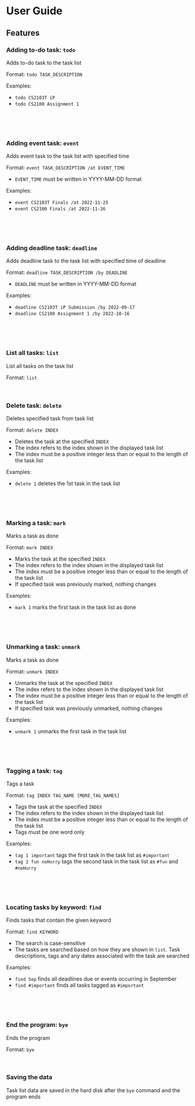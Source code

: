 # User Guide

## Features 

### Adding to-do task: `todo`
Adds to-do task to the task list<br>

Format: `todo TASK_DESCRIPTION`<br>

Examples:
- `todo CS2103T iP`
- `todo CS2100 Assignment 1`

<br><br><br>

### Adding event task: `event`
Adds event task to the task list with specified time<br>

Format: `event TASK_DESCRIPTION /at EVENT_TIME`

- `EVENT_TIME` must be written in YYYY-MM-DD format

Examples:
- `event CS2103T Finals /at 2022-11-25`
- `event CS2100 Finals /at 2022-11-26`

<br><br><br>
### Adding deadline task: `deadline`
Adds deadline task to the task list with specified time of deadline<br>

Format: `deadline TASK_DESCRIPTION /by DEADLINE`

- `DEADLINE` must be written in YYYY-MM-DD format

Examples:
- `deadline CS2103T iP Submission /by 2022-09-17`
- `deadline CS2100 Assignment 1 /by 2022-10-16`

<br><br><br>
### List all tasks: `list`
List all tasks on the task list<br>

Format: `list`
  <br><br><br>
### Delete task: `delete`
Deletes specified task from task list<br>

Format: `delete INDEX`

- Deletes the task at the specified `INDEX`
- The index refers to the index shown in the displayed task list
- The index must be a positive integer less than or equal to the length of the task list

Examples:
- `delete 1` deletes the 1st task in the task list

<br><br><br>
### Marking a task: `mark`
Marks a task as done <br>

Format: `mark INDEX`<br>

- Marks the task at the specified `INDEX`
- The index refers to the index shown in the displayed task list
- The index must be a positive integer less than or equal to the length of the task list
- If specified task was previously marked, nothing changes


Examples:
- `mark 1` marks the first task in the task list as done

<br><br><br>
### Unmarking a task: `unmark`
Marks a task as done <br>

Format: `unmark INDEX`<br>

- Unmarks the task at the specified `INDEX`
- The index refers to the index shown in the displayed task list
- The index must be a positive integer less than or equal to the length of the task list
- If specified task was previously unmarked, nothing changes


Examples:
- `unmark 1` unmarks the first task in the task list

<br><br><br>
### Tagging a task: `tag`
Tags a task <br>

Format: `tag INDEX TAG_NAME [MORE_TAG_NAMES]`<br>

- Tags the task at the specified `INDEX`
- The index refers to the index shown in the displayed task list
- The index must be a positive integer less than or equal to the length of the task list
- Tags must be one word only


Examples:
- `tag 1 important` tags the first task in the task list as `#important`
- `tag 2 fun noHurry` tags the second task in the task list as `#fun` and `#noHurry`
  
<br><br><br>


### Locating tasks by keyword: `find`
Finds tasks that contain the given keyword <br>

Format: `find KEYWORD`<br>

- The search is case-sensitive
- The tasks are searched based on how they are shown in `list`. Task descriptions, tags and any dates associated 
with the task are searched

Examples:
- `find Sep` finds all deadlines due or events occurring in September
- `find #important` finds all tasks tagged as `#important`

<br><br><br>
### End the program: `bye`
Ends the program <br>

Format: `bye`<br><br><br>
### Saving the data
Task list data are saved in the hard disk after the `bye` command and the program ends
<br><br><br>